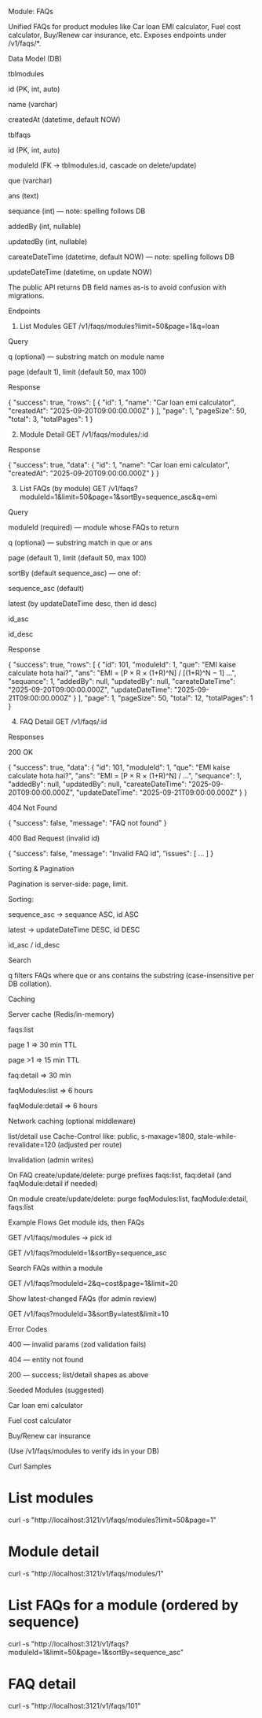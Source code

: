 Module: FAQs

Unified FAQs for product modules like Car loan EMI calculator, Fuel cost calculator, Buy/Renew car insurance, etc.
Exposes endpoints under /v1/faqs/*.

Data Model (DB)

tblmodules

id (PK, int, auto)

name (varchar)

createdAt (datetime, default NOW)

tblfaqs

id (PK, int, auto)

moduleId (FK → tblmodules.id, cascade on delete/update)

que (varchar)

ans (text)

sequance (int) — note: spelling follows DB

addedBy (int, nullable)

updatedBy (int, nullable)

careateDateTime (datetime, default NOW) — note: spelling follows DB

updateDateTime (datetime, on update NOW)

The public API returns DB field names as-is to avoid confusion with migrations.

Endpoints
1) List Modules
GET /v1/faqs/modules?limit=50&page=1&q=loan

Query

q (optional) — substring match on module name

page (default 1), limit (default 50, max 100)

Response

{
  "success": true,
  "rows": [
    { "id": 1, "name": "Car loan emi calculator", "createdAt": "2025-09-20T09:00:00.000Z" }
  ],
  "page": 1,
  "pageSize": 50,
  "total": 3,
  "totalPages": 1
}

2) Module Detail
GET /v1/faqs/modules/:id

Response

{
  "success": true,
  "data": { "id": 1, "name": "Car loan emi calculator", "createdAt": "2025-09-20T09:00:00.000Z" }
}

3) List FAQs (by module)
GET /v1/faqs?moduleId=1&limit=50&page=1&sortBy=sequence_asc&q=emi

Query

moduleId (required) — module whose FAQs to return

q (optional) — substring match in que or ans

page (default 1), limit (default 50, max 100)

sortBy (default sequence_asc) — one of:

sequence_asc (default)

latest (by updateDateTime desc, then id desc)

id_asc

id_desc

Response

{
  "success": true,
  "rows": [
    {
      "id": 101,
      "moduleId": 1,
      "que": "EMI kaise calculate hota hai?",
      "ans": "EMI = [P × R × (1+R)^N] / [(1+R)^N − 1] ...",
      "sequance": 1,
      "addedBy": null,
      "updatedBy": null,
      "careateDateTime": "2025-09-20T09:00:00.000Z",
      "updateDateTime": "2025-09-21T09:00:00.000Z"
    }
  ],
  "page": 1,
  "pageSize": 50,
  "total": 12,
  "totalPages": 1
}

4) FAQ Detail
GET /v1/faqs/:id

Responses

200 OK

{
  "success": true,
  "data": {
    "id": 101,
    "moduleId": 1,
    "que": "EMI kaise calculate hota hai?",
    "ans": "EMI = [P × R × (1+R)^N] / ...",
    "sequance": 1,
    "addedBy": null,
    "updatedBy": null,
    "careateDateTime": "2025-09-20T09:00:00.000Z",
    "updateDateTime": "2025-09-21T09:00:00.000Z"
  }
}

404 Not Found

{ "success": false, "message": "FAQ not found" }

400 Bad Request (invalid id)

{ "success": false, "message": "Invalid FAQ id", "issues": [ ... ] }

Sorting & Pagination

Pagination is server-side: page, limit.

Sorting:

sequence_asc → sequance ASC, id ASC

latest → updateDateTime DESC, id DESC

id_asc / id_desc

Search

q filters FAQs where que or ans contains the substring (case-insensitive per DB collation).

Caching

Server cache (Redis/in-memory)

faqs:list

page 1 ⇒ 30 min TTL

page >1 ⇒ 15 min TTL

faq:detail ⇒ 30 min

faqModules:list ⇒ 6 hours

faqModule:detail ⇒ 6 hours

Network caching (optional middleware)

list/detail use Cache-Control like:
public, s-maxage=1800, stale-while-revalidate=120 (adjusted per route)

Invalidation (admin writes)

On FAQ create/update/delete: purge prefixes
faqs:list, faq:detail (and faqModule:detail if needed)

On module create/update/delete: purge
faqModules:list, faqModule:detail, faqs:list

Example Flows
Get module ids, then FAQs

GET /v1/faqs/modules → pick id

GET /v1/faqs?moduleId=1&sortBy=sequence_asc

Search FAQs within a module

GET /v1/faqs?moduleId=2&q=cost&page=1&limit=20

Show latest-changed FAQs (for admin review)

GET /v1/faqs?moduleId=3&sortBy=latest&limit=10

Error Codes

400 — invalid params (zod validation fails)

404 — entity not found

200 — success; list/detail shapes as above

Seeded Modules (suggested)

Car loan emi calculator

Fuel cost calculator

Buy/Renew car insurance

(Use /v1/faqs/modules to verify ids in your DB)

Curl Samples
# List modules
curl -s "http://localhost:3121/v1/faqs/modules?limit=50&page=1"

# Module detail
curl -s "http://localhost:3121/v1/faqs/modules/1"

# List FAQs for a module (ordered by sequence)
curl -s "http://localhost:3121/v1/faqs?moduleId=1&limit=50&page=1&sortBy=sequence_asc"

# FAQ detail
curl -s "http://localhost:3121/v1/faqs/101"
